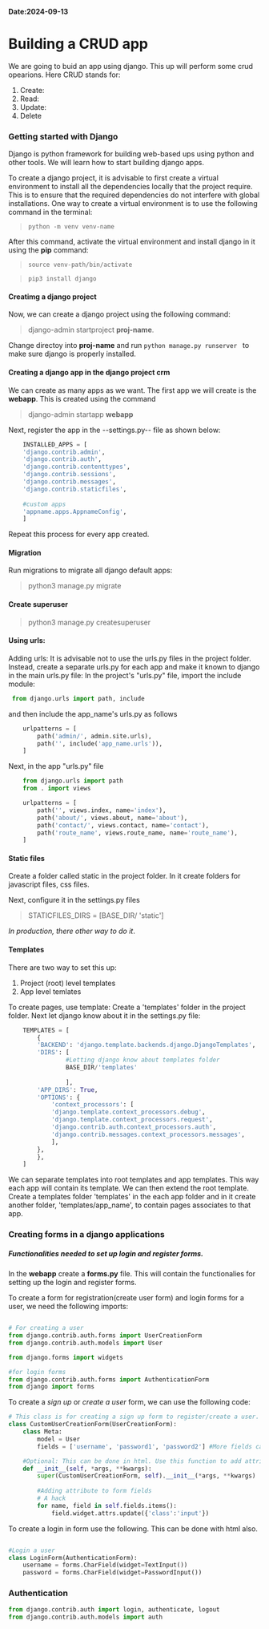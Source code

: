 **Date:2024-09-13**

# Building a CRUD app
We are going to buid an app using django. This up will perform some crud opearions. Here CRUD stands for:
1. Create:
2. Read:
3. Update:
4. Delete

### Getting started with Django
Django is  python framework for building web-based ups using python and other tools. We will learn how to start building django apps.

To create a django project, it is advisable to first create a virtual environment to install all the dependencies locally that the project require. This is to ensure that the required dependencies do not interfere with global installations. One way to create a virtual environment is to use the following command in the terminal:
> ``` python -m venv venv-name ```

After this command, activate the virtual environment and install django in it using the **pip** command:
> ``` source venv-path/bin/activate ```

>``` pip3 install django ```

#### Creatimg a django project
Now, we can  create a django project using the following command:
> django-admin startproject **proj-name**.

Change directoy into **proj-name** and run ```python manage.py runserver ``` to make sure django is properly installed.

#### Creating a django app in the django project crm
We can create as many apps as we want. The first app we will create is the **webapp**. This is created using the command
> django-admin startapp **webapp**

Next, register the app in the --settings.py-- file as shown below:
```python
    INSTALLED_APPS = [
    'django.contrib.admin',
    'django.contrib.auth',
    'django.contrib.contenttypes',
    'django.contrib.sessions',
    'django.contrib.messages',
    'django.contrib.staticfiles',
    
    #custom apps
    'appname.apps.AppnameConfig',
    ]
```

Repeat this process for every app created.


#### Migration
Run migrations to migrate all django default apps:
> python3 manage.py migrate

#### Create superuser
> python3 manage.py createsuperuser

#### Using urls:
Adding urls: It is advisable not to use the urls.py files in the project folder. Instead, create a separate urls.py for each app and make it known to django in the main urls.py file: In the project's "urls.py" file, import the include module: 
 ```python
  from django.urls import path, include
  ```
  and then include the app_name's urls.py as follows

```python
    urlpatterns = [
        path('admin/', admin.site.urls),
        path('', include('app_name.urls')),
    ]
```

Next, in the app "urls.py" file

```python
    from django.urls import path
    from . import views

    urlpatterns = [
        path('', views.index, name='index'),
        path('about/', views.about, name='about'),
        path('contact/', views.contact, name='contact'),
        path('route_name', views.route_name, name='route_name'),
    ]
```

#### Static files
Create a folder called static in the project folder. In it create folders for javascript files, css files. 

Next, configure it in the settings.py files
> STATICFILES_DIRS = [BASE_DIR/ 'static']


*In production, there other way to do it*. 

#### Templates

There are two way to set this up:
1. Project (root) level templates
2. App level temlates 

To create pages, use template: Create a 'templates' folder in the project folder. Next let django know about it in the settings.py file:
            
```python
    TEMPLATES = [
        {
        'BACKEND': 'django.template.backends.django.DjangoTemplates',
        'DIRS': [
                #Letting django know about templates folder
                BASE_DIR/'templates'
                
                ],
        'APP_DIRS': True,
        'OPTIONS': {
            'context_processors': [
            'django.template.context_processors.debug',
            'django.template.context_processors.request',
            'django.contrib.auth.context_processors.auth',
            'django.contrib.messages.context_processors.messages',
            ],
        },
        },
    ]
```
We can separate templates into root templates and app templates. This way each app will contain its template. We can then extend the root template. Create a templates folder 'templates' in the each app folder and in it create another folder, 'templates/app_name', to contain pages associates to that app.



### Creating forms in a django applications
##### Functionalities needed to set up login and register forms.
In the **webapp** create a **forms.py** file. This will contain the functionalies for setting up the login and register forms.


To create a form for registration(create user form) and login forms for a user, we need the following imports:

```python

# For creating a user
from django.contrib.auth.forms import UserCreationForm
from django.contrib.auth.models import User

from django.forms import widgets

#for login forms
from django.contrib.auth.forms import AuthenticationForm
from django import forms
```

To create a *sign up* or *create a user* form, we can use the following code:

```python
# This class is for creating a sign up form to register/create a user.
class CustomUserCreationForm(UserCreationForm):
    class Meta:
        model = User
        fields = ['username', 'password1', 'password2'] #More fields can be added.

    #Optional: This can be done in html. Use this function to add attributes to html widgets.
    def __init__(self, *args, **kwargs):
        super(CustomUserCreationForm, self).__init__(*args, **kwargs)
        
        #Adding attribute to form fields
        # A hack
        for name, field in self.fields.items():
            field.widget.attrs.update({'class':'input'})

```

To create a login in form use the following. This can be done with html also. 
```python

#Login a user
class LoginForm(AuthenticationForm):
    username = forms.CharField(widget=TextInput())
    password = forms.CharField(widget=PasswordInput())
```


### Authentication
```python
from django.contrib.auth import login, authenticate, logout
from django.contrib.auth.models import auth


```